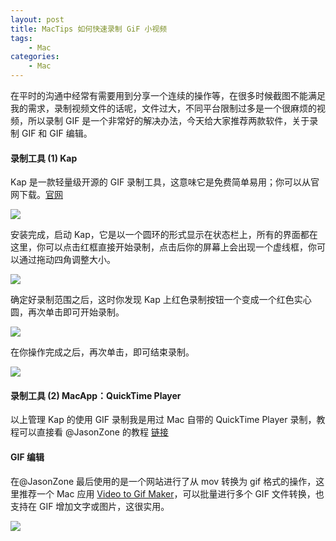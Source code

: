 ```yaml
---
layout: post
title: MacTips 如何快速录制 GiF 小视频
tags: 
    - Mac
categories: 
    - Mac
---
```



在平时的沟通中经常有需要用到分享一个连续的操作等，在很多时候截图不能满足我的需求，录制视频文件的话呢，文件过大，不同平台限制过多是一个很麻烦的视频，所以录制 GIF 是一个非常好的解决办法，今天给大家推荐两款软件，关于录制 GIF 和 GIF 编辑。

#### 录制工具 (1) Kap

Kap 是一款轻量级开源的 GIF 录制工具，这意味它是免费简单易用；你可以从官网下载。[官网](https://getkap.co/)

![](https://samzong.oss-cn-shenzhen.aliyuncs.com/blog/sbuwo.gif)

安装完成，启动 Kap，它是以一个圆环的形式显示在状态栏上，所有的界面都在这里，你可以点击红框直接开始录制，点击后你的屏幕上会出现一个虚线框，你可以通过拖动四角调整大小。

![](https://samzong.oss-cn-shenzhen.aliyuncs.com/blog/vcaug.gif)

确定好录制范围之后，这时你发现 Kap 上红色录制按钮一个变成一个红色实心圆，再次单击即可开始录制。

![](https://samzong.oss-cn-shenzhen.aliyuncs.com/blog/9txw3.gif)

在你操作完成之后，再次单击，即可结束录制。

![](https://samzong.oss-cn-shenzhen.aliyuncs.com/blog/lws2b.gif)

#### 录制工具 (2) MacApp：QuickTime Player

以上管理 Kap 的使用 GIF 录制我是用过 Mac 自带的 QuickTime Player 录制，教程可以直接看 @JasonZone 的教程 [链接](https://mp.weixin.qq.com/s/lgHOrpZ2PE8hJWU3O_IDUA)

#### GIF 编辑

在@JasonZone 最后使用的是一个网站进行了从 mov 转换为 gif 格式的操作，这里推荐一个 Mac 应用 [Video to Gif Maker](http://www.aiseesoft.com/app-store/video-to-gif-maker/)，可以批量进行多个 GIF 文件转换，也支持在 GIF 增加文字或图片，这很实用。

![](https://samzong.oss-cn-shenzhen.aliyuncs.com/blog/5yogy.gif)
